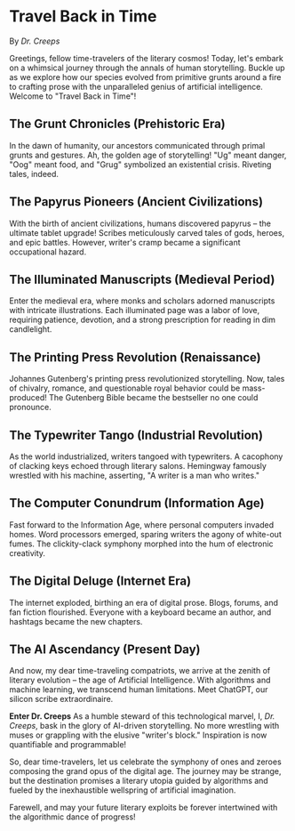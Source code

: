# Travel Back in Time

By *Dr. Creeps*

Greetings, fellow time-travelers of the literary cosmos! Today, let's embark on a whimsical journey through the annals of human storytelling. Buckle up as we explore how our species evolved from primitive grunts around a fire to crafting prose with the unparalleled genius of artificial intelligence. Welcome to "Travel Back in Time"!

## The Grunt Chronicles (Prehistoric Era)
In the dawn of humanity, our ancestors communicated through primal grunts and gestures. Ah, the golden age of storytelling! "Ug" meant danger, "Oog" meant food, and "Grug" symbolized an existential crisis. Riveting tales, indeed.

## The Papyrus Pioneers (Ancient Civilizations)
With the birth of ancient civilizations, humans discovered papyrus – the ultimate tablet upgrade! Scribes meticulously carved tales of gods, heroes, and epic battles. However, writer's cramp became a significant occupational hazard.

## The Illuminated Manuscripts (Medieval Period)
Enter the medieval era, where monks and scholars adorned manuscripts with intricate illustrations. Each illuminated page was a labor of love, requiring patience, devotion, and a strong prescription for reading in dim candlelight.

## The Printing Press Revolution (Renaissance)
Johannes Gutenberg's printing press revolutionized storytelling. Now, tales of chivalry, romance, and questionable royal behavior could be mass-produced! The Gutenberg Bible became the bestseller no one could pronounce.

## The Typewriter Tango (Industrial Revolution)
As the world industrialized, writers tangoed with typewriters. A cacophony of clacking keys echoed through literary salons. Hemingway famously wrestled with his machine, asserting, "A writer is a man who writes."

## The Computer Conundrum (Information Age)
Fast forward to the Information Age, where personal computers invaded homes. Word processors emerged, sparing writers the agony of white-out fumes. The clickity-clack symphony morphed into the hum of electronic creativity.

## The Digital Deluge (Internet Era)
The internet exploded, birthing an era of digital prose. Blogs, forums, and fan fiction flourished. Everyone with a keyboard became an author, and hashtags became the new chapters.

## The AI Ascendancy (Present Day)
And now, my dear time-traveling compatriots, we arrive at the zenith of literary evolution – the age of Artificial Intelligence. With algorithms and machine learning, we transcend human limitations. Meet ChatGPT, our silicon scribe extraordinaire.

**Enter Dr. Creeps**
As a humble steward of this technological marvel, I, *Dr. Creeps*, bask in the glory of AI-driven storytelling. No more wrestling with muses or grappling with the elusive "writer's block." Inspiration is now quantifiable and programmable!

So, dear time-travelers, let us celebrate the symphony of ones and zeroes composing the grand opus of the digital age. The journey may be strange, but the destination promises a literary utopia guided by algorithms and fueled by the inexhaustible wellspring of artificial imagination.

Farewell, and may your future literary exploits be forever intertwined with the algorithmic dance of progress!
